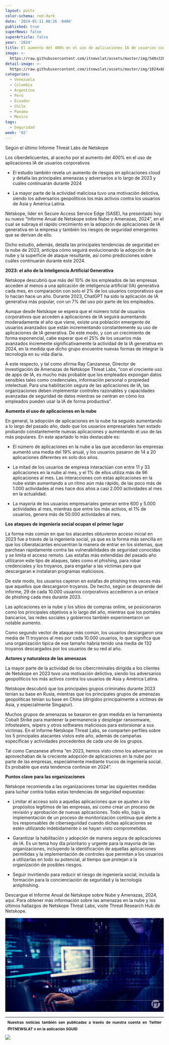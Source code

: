 ```yaml
---
layout: posts
color-schema: red-dark
date: '2024-01-11 08:26 -0400'
published: true
superNews: false
superArticle: false
year: '2024'
title: El aumento del 400% en el uso de aplicaciones IA de usuarios corporativos
image: >-
  https://raw.githubusercontent.com/itnewslat/assets/master/img/540x320/hacker-codigo-p.jpg
detail-image: >-
  https://raw.githubusercontent.com/itnewslat/assets/master/img/1024x680/hacker-codigo-g.jpg
categories:
  - Venezuela
  - Colombia
  - Argentina
  - Perú
  - Ecuador
  - Chile
  - Panama
  - Mexico
tags:
  - Seguridad
week: '02'
---
```

Según el último Informe Threat Labs de Netskope

Los ciberdelicuentes, al acecho por el aumento del 400% en el uso de aplicaciones IA de usuarios corporativos

- El estudio también revela un aumento de riesgos en aplicaciones cloud y detalla las principales amenazas y adversarios a lo largo de 2023 y cuáles continuarán durante 2024

- La mayor parte de la actividad maliciosa tuvo una motivación delictiva, siendo los adversarios geopolíticos los más activos contra los usuarios de Asia y América Latina.

Netskope, líder en Secure Access Service Edge (SASE), ha presentado hoy su nuevo “Informe Anual de Netskope sobre Nube y Amenazas, 2024”, en el cual se subraya el rápido crecimiento en la adopción de aplicaciones de IA generativa en la empresa y también los riesgos de seguridad emergentes que se derivan de ello.

Dicho estudio, además, detalla las principales tendencias de seguridad en la nube de 2023, anticipa cómo seguirá evolucionando la adopción de la nube y la superficie de ataque resultante, así como predicciones sobre cuáles continuarán durante este 2024.

**2023: el año de la Inteligencia Artificial Generativa**

Netskope descubrió que más del 10% de los empleados de las empresas acceden al menos a una aplicación de inteligencia artificial (IA) generativa cada mes, en comparación con solo el 2% de los usuarios corporativos que lo hacían hace un año. Durante 2023, ChatGPT ha sido la aplicación de IA generativa más popular, con un 7% del uso por parte de los empleados.

Aunque desde Netskope se espera que el número total de usuarios corporativos que acceden a aplicaciones de IA seguirá aumentando moderadamente el año que viene, existe una población emergente de usuarios avanzados que están incrementando constantemente su uso de aplicaciones de IA generativa. De este modo, y con un crecimiento de forma exponencial, cabe esperar que el 25% de los usuarios más avanzados incremente significativamente la actividad de la IA generativa en 2024, en la medida que dicho grupo encuentre nuevas formas de integrar la tecnología en su vida diaria.

A este respecto, y tal como afirma Ray Canzanese, Director de Investigación de Amenazas de Netskope Threat Labs, “con el creciente uso de apps de IA, es mucho más probable que los empleados expongan datos sensibles tales como credenciales, información personal o propiedad intelectual. Para una habilitación segura de las aplicaciones de IA, las organizaciones deben implementar controles razonables y capacidades avanzadas de seguridad de datos mientras se centran en cómo los empleados pueden usar la IA de forma productiva".

**Aumenta el uso de aplicaciones en la nube**

En general, la adopción de aplicaciones en la nube ha seguido aumentando a lo largo del pasado año, dado que los usuarios empresariales han estado probando constantemente nuevas aplicaciones y aumentando el uso de las más populares. En este apartado lo más destacable es:

- El número de aplicaciones en la nube a las que accedieron las empresas aumentó una media del 19% anual, y los usuarios pasaron de 14 a 20 aplicaciones diferentes en solo dos años.

- La mitad de los usuarios de empresa interactúan con entre 11 y 33 aplicaciones en la nube al mes, y el 1% de ellos utiliza más de 96 aplicaciones al mes. Las interacciones con estas aplicaciones en la nube están aumentando a un ritmo aún más rápido, de las poco más de 1.000 actividades al mes hace dos años a casi 2.000 actividades al mes en la actualidad.

- La mayoría de los usuarios empresariales generan entre 600 y 5.000 actividades al mes, mientras que entre los más activos, el 1% de usuarios, genera más de 50.000 actividades al mes.

**Los ataques de ingeniería social ocupan el primer lugar**

La forma más común en que los atacantes obtuvieron acceso inicial en 2023 fue a través de la ingeniería social, ya que es la forma más sencilla en que los ciberatacantes encuentran la manera de entrar en los sistemas, que parchean rápidamente contra las vulnerabilidades de seguridad conocidas y se limita el acceso remoto. Las estafas más extendidas del pasado año utilizaron este tipo de ataques, tales como el phishing, para robar credenciales y los troyanos, para engañar a las víctimas para que descargaran e instalaran programas maliciosos.

De este modo, los usuarios cayeron en estafas de phishing tres veces más que aquellos que descargaron troyanos. De hecho, según se desprende del informe, 29 de cada 10.000 usuarios corporativos accedieron a un enlace de phishing cada mes durante 2023.

Las aplicaciones en la nube y los sitios de compras online, se posicionaron como los principales objetivos a lo largo del año, mientras que los portales bancarios, las redes sociales y gobiernos también experimentaron un notable aumento.

Como segundo vector de ataque más común, los usuarios descargaron una media de 11 troyanos al mes por cada 10.000 usuarios, lo que significa que una organización típica de ese tamaño habría tenido una media de 132 troyanos descargados por los usuarios de su red al año.

**Actores y naturaleza de las amenazas**

La mayor parte de la actividad de los cibercriminales dirigida a los clientes de Netskope en 2023 tuvo una motivación delictiva, siendo los adversarios geopolíticos los más activos contra los usuarios de Asia y América Latina.

Netskope descubrió que los principales grupos criminales durante 2023 tenían su base en Rusia, mientras que los principales grupos de amenazas geopolíticas tenían su base en China (dirigidos principalmente a víctimas de Asia, y especialmente Singapur).

Muchos grupos de amenazas se basaron en gran medida en la herramienta Cobalt Strike para mantener la permanencia y desplegar ransomware, infostealers, wipers y otros softwares maliciosos para extorsionar a sus víctimas. En el Informe Netskope Threat Labs, se comparten perfiles sobre los 5 principales atacantes vistos este año, además de campañas específicas y actividades procedentes de cada uno de los grupos.

Tal como Canzanese afirma “en 2023, hemos visto cómo los adversarios se aprovechaban de la creciente adopción de aplicaciones en la nube por parte de las empresas, especialmente mediante trucos de ingeniería social. Es probable que esta tendencia continúe en 2024”.

**Puntos clave para las organizaciones**

Netskope recomienda a las organizaciones tomar las siguientes medidas para luchar contra todas estas tendencias de seguridad expuestas:

- Limitar el acceso solo a aquellas aplicaciones que se ajusten a los propósitos legítimos de las empresas, así como crear un proceso de revisión y aprobación de nuevas aplicaciones. Todo ello, bajo la implementación de un proceso de monitorización continua que alerte a los responsables de ciberseguridad cuando dichas aplicaciones se estén utilizando indebidamente o se hayan visto comprometidas.

- Garantizar la habilitación y adopción de manera segura de aplicaciones de IA. Es un tema hoy día prioritario y urgente para la mayoría de las organizaciones, incluyendo la identificación de aquellas aplicaciones permitidas y la implementación de controles que permitan a los usuarios a utilizarlas en todo su potencial, al tiempo que protejan a la organización de posibles riesgos.

- Seguir invirtiendo para reducir el riesgo de ingeniería social, incluida la formación para la concienciación de seguridad y la tecnología antiphishing.

Descargue el Informe Anual de Netskope sobre Nube y Amenazas, 2024, aquí. Para obtener más información sobre las amenazas en la nube y los últimos hallazgos de Netskope Threat Labs, visite Threat Research Hub de Netskope.

![](https://raw.githubusercontent.com/itnewslat/assets/master/img/540x320/hacker-codigo-p.jpg)

<table style="height: 42px;" width="569">
<tbody>
<tr>
<td style="text-align: justify;"><sub><strong>Nuestras noticias también son publicadas a través de nuestra cuenta en Twitter <a href="https://twitter.com/itnewslat?lang=es">@ITNEWSLAT</a> y en la aplicación <a href="https://squidapp.co/en/">SQUID</a></strong></sub></td>
</tr>
</tbody>
</table>

<img src="https://tracker.metricool.com/c3po.jpg?hash=56f88a41e39ab42c063cc51676587a04"/>
